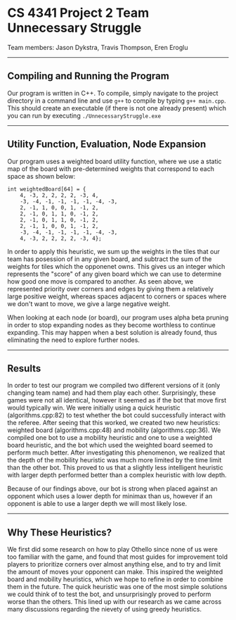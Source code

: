 # CS 4341 Project 2 Team Unnecessary Struggle
Team members: Jason Dykstra, Travis Thompson, Eren Eroglu

---

## Compiling and Running the Program
Our program is written in C++. To compile, simply navigate to the project directory in a command line and use `g++` to compile by typing `g++ main.cpp`. This should create an executable (if there is not one already present) which you can run by executing `./UnnecessaryStruggle.exe`

---

## Utility Function, Evaluation, Node Expansion
Our program uses a weighted board utility function, where we use a static map of the board with pre-determined weights that correspond to each space as shown below:

    int weightedBoard[64] = {
        4, -3, 2, 2, 2, 2, -3, 4,
        -3, -4, -1, -1, -1, -1, -4, -3,
        2, -1, 1, 0, 0, 1, -1, 2,
        2, -1, 0, 1, 1, 0, -1, 2,
        2, -1, 0, 1, 1, 0, -1, 2,
        2, -1, 1, 0, 0, 1, -1, 2,
        -3, -4, -1, -1, -1, -1, -4, -3,
        4, -3, 2, 2, 2, 2, -3, 4};

In order to apply this heuristic, we sum up the weights in the tiles that our team has posession of in any given board, and subtract the sum of the weights for tiles which the opponenet owns. This gives us an integer which represents the "score" of any given board which we can use to determine how good one move is compared to another. As seen above, we represented priority over corners and edges by giving them a relatively large positive weight, whereas spaces adjacent to corners or spaces where we don't want to move, we give a large negative weight.

When looking at each node (or board), our program uses alpha beta pruning in order to stop expanding nodes as they become worthless to continue expanding. This may happen when a best solution is already found, thus eliminating the need to explore further nodes.

---

## Results
In order to test our program we compiled two different versions of it (only changing team name) and had them play each other. Surprisingly, these games were not all identical, however it seemed as if the bot that move first would typically win. We were initially using a quick heuristic (algorithms.cpp:82) to test whether the bot could successfully interact with the referee. After seeing that this worked, we created two new heuristics: weighted board (algorithms.cpp:48) and mobility (algorithms.cpp:36). We compiled one bot to use a mobility heuristic and one to use a weighted board heuristic, and the bot which used the weighted board seemed to perform much better. After investigating this phenomenon, we realized that the depth of the mobility heuristic was much more limited by the time limit than the other bot. This proved to us that a slightly less intelligent heuristic with larger depth performed better than a complex heuristic with low depth.

Because of our findings above, our bot is strong when placed against an opponent which uses a lower depth for minimax than us, however if an opponent is able to use a larger depth we will most likely lose.

---

## Why These Heuristics?
We first did some research on how to play Othello since none of us were too familiar with the game, and found that most guides for improvement told players to prioritize corners over almost anything else, and to try and limit the amount of moves your opponent can make. This inspired the weighted board and mobility heuristics, which we hope to refine in order to combine them in the future. The quick heuristic was one of the most simple solutions we could think of to test the bot, and unsurprisingly proved to perform worse than the others. This lined up with our research as we came across many discussions regarding the nievety of using greedy heuristics.